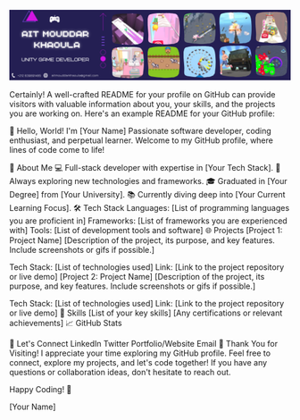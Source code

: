 
![](./AitMouddarKhaoula.png)

Certainly! A well-crafted README for your profile on GitHub can provide visitors with valuable information about you, your skills, and the projects you are working on. Here's an example README for your GitHub profile:

👋 Hello, World! I'm [Your Name]
Passionate software developer, coding enthusiast, and perpetual learner. Welcome to my GitHub profile, where lines of code come to life!

🚀 About Me
💻 Full-stack developer with expertise in [Your Tech Stack].
🌱 Always exploring new technologies and frameworks.
🎓 Graduated in [Your Degree] from [Your University].
📚 Currently diving deep into [Your Current Learning Focus].
🛠️ Tech Stack
Languages: [List of programming languages you are proficient in]
Frameworks: [List of frameworks you are experienced with]
Tools: [List of development tools and software]
🌐 Projects
[Project 1: Project Name]
[Description of the project, its purpose, and key features. Include screenshots or gifs if possible.]

Tech Stack: [List of technologies used]
Link: [Link to the project repository or live demo]
[Project 2: Project Name]
[Description of the project, its purpose, and key features. Include screenshots or gifs if possible.]

Tech Stack: [List of technologies used]
Link: [Link to the project repository or live demo]
🔧 Skills
[List of your key skills]
[Any certifications or relevant achievements]
📈 GitHub Stats

🤝 Let's Connect
LinkedIn
Twitter
Portfolio/Website
Email
🌟 Thank You for Visiting!
I appreciate your time exploring my GitHub profile. Feel free to connect, explore my projects, and let's code together! If you have any questions or collaboration ideas, don't hesitate to reach out.

Happy Coding! 🚀

[Your Name]


<!--![Ait mouddar khaoula](https://github.com/khaoula942/khaoula942/assets/67165760/f7a2831c-409b-47a8-949c-dd65b3b79a8a)

**khaoula942/khaoula942** is a ✨ _special_ ✨ repository because its `README.md` (this file) appears on your GitHub profile.

Here are some ideas to get you started:

- 🔭 I’m currently working on ...
- 🌱 I’m currently learning ...
- 👯 I’m looking to collaborate on ...
- 🤔 I’m looking for help with ...
- 💬 Ask me about ...
- 📫 How to reach me: ...
- 😄 Pronouns: ...
- ⚡ Fun fact: ...
-->
